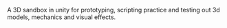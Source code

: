 A 3D sandbox in unity for prototyping, scripting practice and testing out 3d models, mechanics and visual effects.
